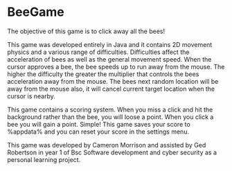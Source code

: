 # BeeGame
The objective of this game is to click away all the bees!

This game was developed entirely in Java and it contains 2D movement physics and a various range of difficulties.
Difficulties affect the acceleration of bees as well as the general movement speed. 
When the cursor approves a bee, the bee speeds up to run away from the mouse.
The higher the difficulty the greater the multiplier that controls the bees acceleration away from the mouse. 
The bees next random location will be away from the mouse also, it will cancel current target location when the cursor is nearby. 

This game contains a scoring system. When you miss a click and hit the background rather than the bee, you will loose a point. When you click a bee you will gain a point. Simple!
This game saves your score to %appdata% and you can reset your score in the settings menu.

This game was developed by Cameron Morrison and assisted by Ged Robertson in year 1 of Bsc Software development and cyber security as a personal learning project.

